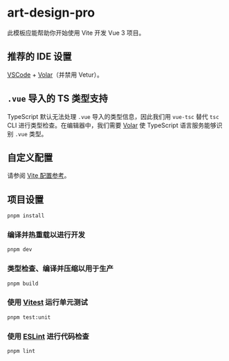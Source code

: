 # art-design-pro

此模板应能帮助你开始使用 Vite 开发 Vue 3 项目。

## 推荐的 IDE 设置

[VSCode](https://code.visualstudio.com/) + [Volar](https://marketplace.visualstudio.com/items?itemName=Vue.volar)（并禁用 Vetur）。

## `.vue` 导入的 TS 类型支持

TypeScript 默认无法处理 `.vue` 导入的类型信息，因此我们用 `vue-tsc` 替代 `tsc` CLI 进行类型检查。在编辑器中，我们需要 [Volar](https://marketplace.visualstudio.com/items?itemName=Vue.volar) 使 TypeScript 语言服务能够识别 `.vue` 类型。

## 自定义配置

请参阅 [Vite 配置参考](https://vite.dev/config/)。

## 项目设置

```sh
pnpm install
```

### 编译并热重载以进行开发

```sh
pnpm dev
```

### 类型检查、编译并压缩以用于生产

```sh
pnpm build
```

### 使用 [Vitest](https://vitest.dev/) 运行单元测试

```sh
pnpm test:unit
```

### 使用 [ESLint](https://eslint.org/) 进行代码检查

```sh
pnpm lint
```
